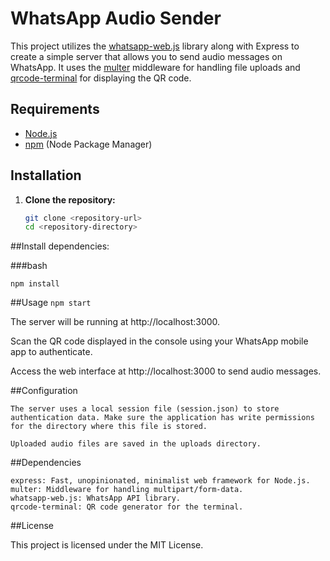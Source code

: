 
# WhatsApp Audio Sender

This project utilizes the [whatsapp-web.js](https://github.com/pedroslopez/whatsapp-web.js) library along with Express to create a simple server that allows you to send audio messages on WhatsApp. It uses the [multer](https://github.com/expressjs/multer) middleware for handling file uploads and [qrcode-terminal](https://github.com/gtanner/qrcode-terminal) for displaying the QR code.

## Requirements

- [Node.js](https://nodejs.org/)
- [npm](https://www.npmjs.com/) (Node Package Manager)

## Installation

1. **Clone the repository:**

   ```bash
   git clone <repository-url>
   cd <repository-directory>

##Install dependencies:

###bash

    npm install

##Usage
```npm start```

The server will be running at http://localhost:3000.

Scan the QR code displayed in the console using your WhatsApp mobile app to authenticate.

Access the web interface at http://localhost:3000 to send audio messages.

##Configuration

    The server uses a local session file (session.json) to store authentication data. Make sure the application has write permissions for the directory where this file is stored.

    Uploaded audio files are saved in the uploads directory.


##Dependencies

    express: Fast, unopinionated, minimalist web framework for Node.js.
    multer: Middleware for handling multipart/form-data.
    whatsapp-web.js: WhatsApp API library.
    qrcode-terminal: QR code generator for the terminal.


##License

This project is licensed under the MIT License.

